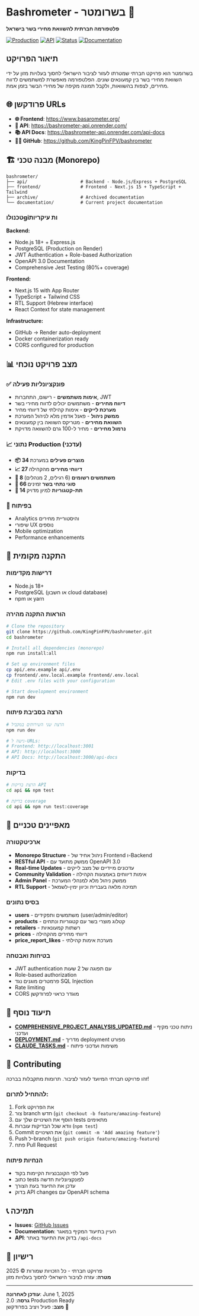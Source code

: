 # Bashrometer - בשרומטר 🥩

**פלטפורמה חברתית להשוואת מחירי בשר בישראל**

[![Production](https://img.shields.io/badge/Production-Live-green)](https://www.basarometer.org/)
[![API](https://img.shields.io/badge/API-Active-blue)](https://bashrometer-api.onrender.com/)
[![Status](https://img.shields.io/badge/Status-Fully_Operational-brightgreen)]()
[![Documentation](https://img.shields.io/badge/Documentation-Complete-blue)](./COMPREHENSIVE_PROJECT_ANALYSIS_UPDATED.md)

## תיאור הפרויקט

בשרומטר הוא פרויקט חברתי שמטרתו לעזור לציבור הישראלי לחסוך בעלויות מזון על ידי השוואת מחירי בשר בין קמעונאים שונים. הפלטפורמה מאפשרת למשתמשים לדווח מחירים, לצפות בהשוואות, ולקבל תמונה מקיפה של מחירי הבשר בזמן אמת.

## 🌐 פרודקשן URLs

- **🌐 Frontend**: https://www.basarometer.org/
- **🔗 API**: https://bashrometer-api.onrender.com/
- **📚 API Docs**: https://bashrometer-api.onrender.com/api-docs
- **👨‍💻 GitHub**: https://github.com/KingPinFPV/bashrometer

## 🏗️ מבנה טכני (Monorepo)

```
bashrometer/
├── api/                    # Backend - Node.js/Express + PostgreSQL
├── frontend/               # Frontend - Next.js 15 + TypeScript + Tailwind
├── archive/                # Archived documentation
└── documentation/          # Current project documentation
```

### טכנולוgiות עיקריות

**Backend:**
- Node.js 18+ + Express.js
- PostgreSQL (Production on Render)
- JWT Authentication + Role-based Authorization
- OpenAPI 3.0 Documentation
- Comprehensive Jest Testing (80%+ coverage)

**Frontend:**
- Next.js 15 with App Router
- TypeScript + Tailwind CSS
- RTL Support (Hebrew interface)
- React Context for state management

**Infrastructure:**
- GitHub → Render auto-deployment
- Docker containerization ready
- CORS configured for production

## 📊 מצב פרויקט נוכחי

### ✅ פונקציונליות פעילה
- **אימות משתמשים** - רישום, התחברות, JWT
- **דיווח מחירים** - משתמשים יכולים לדווח מחירי בשר
- **מערכת לייקים** - אימות קהילתי של דיווחי מחיר
- **ממשק ניהול** - פאנל אדמין מלא לניהול המערכת
- **השוואת מחירים** - מטריקס השוואה בין קמעונאים
- **נרמול מחירים** - מחיר ל-100 גרם להשוואה מדויקת

### 📈 נתוני Production (עדכני)
- **📦 34 מוצרים פעילים** במערכת
- **📈 27 דיווחי מחירים** מהקהילה
- **👥 8 משתמשים רשומים** (6 רגילים, 2 מנהלים)
- **🔪 66 סוגי נתחי בשר** זמינים
- **📑 14 תת-קטגוריות** למיון מדויק

### 🔄 בפיתוח
- Analytics והיסטוריית מחירים
- שיפורי UX נוספים
- Mobile optimization
- Performance enhancements

## 🚀 התקנה מקומית

### דרישות מקדימות
- Node.js 18+
- PostgreSQL (או חשבון cloud database)
- npm או yarn

### הוראות התקנה מהירה

```bash
# Clone the repository
git clone https://github.com/KingPinFPV/bashrometer.git
cd bashrometer

# Install all dependencies (monorepo)
npm run install:all

# Set up environment files
cp api/.env.example api/.env
cp frontend/.env.local.example frontend/.env.local
# Edit .env files with your configuration

# Start development environment
npm run dev
```

### הרצה בסביבת פיתוח

```bash
# הרצת שני השירותים במקביל
npm run dev

# גישה ל-URLs:
# Frontend: http://localhost:3001
# API: http://localhost:3000
# API Docs: http://localhost:3000/api-docs
```

### בדיקות

```bash
# הרצת בדיקות API
cd api && npm test

# בדיקת coverage
cd api && npm run test:coverage
```

## 🎯 מאפיינים טכניים

### ארכיטקטורה
- **Monorepo Structure** - ניהול אחיד של Frontend ו-Backend
- **RESTful API** - ממשק מתועד עם OpenAPI 3.0
- **Real-time Updates** - עדכונים מיידיים של מצב לייקים
- **Community Validation** - אימות דיווחים באמצעות הקהילה
- **Admin Panel** - ממשק ניהול מלא למנהלי המערכת
- **RTL Support** - תמיכה מלאה בעברית וכיוון ימין-לשמאל

### בסיס נתונים
- **users** - משתמשים ותפקידים (user/admin/editor)
- **products** - קטלוג מוצרי בשר עם קטגוריות ונתחים
- **retailers** - רשתות קמעונאיות
- **prices** - דיווחי מחירים מהקהילה
- **price_report_likes** - מערכת אימות קהילתי

### בטיחות ואבטחה
- JWT authentication עם תפוגה של 2 שעות
- Role-based authorization
- פרמטרים מוגנים נגד SQL Injection
- Rate limiting
- CORS מוגדר כראוי לפרודקשן

## 📖 תיעוד נוסף

- **[COMPREHENSIVE_PROJECT_ANALYSIS_UPDATED.md](./COMPREHENSIVE_PROJECT_ANALYSIS_UPDATED.md)** - ניתוח טכני מקיף ועדכני
- **[DEPLOYMENT.md](./DEPLOYMENT.md)** - מדריך deployment מפורט
- **[CLAUDE_TASKS.md](./CLAUDE_TASKS.md)** - משימות ועדכוני פיתוח

## 🤝 Contributing

זהו פרויקט חברתי המיועד לעזור לציבור. תרומות מתקבלות בברכה!

### להתחיל לתרום:
1. Fork את הפרויקט
2. צור branch חדש (`git checkout -b feature/amazing-feature`)
3. הוסף את השינויים שלך עם tests מתאימים
4. וודא שכל הבדיקות עוברות (`npm test`)
5. Commit את השינויים (`git commit -m 'Add amazing feature'`)
6. Push ל-branch (`git push origin feature/amazing-feature`)
7. פתח Pull Request

### הנחיות פיתוח
- פעל לפי הקונבנציות הקיימות בקוד
- כתוב tests לפונקציונליות חדשה
- עדכן את התיעוד בעת הצורך
- בדוק API changes עם OpenAPI schema

## 📞 תמיכה

- **Issues**: [GitHub Issues](https://github.com/KingPinFPV/bashrometer/issues)
- **Documentation**: העיין בתיעוד המקיף במאגר
- **API**: בדוק את התיעוד באתר `/api-docs`

## 📝 רישיון

פרויקט חברתי - כל הזכויות שמורות © 2025  
**מטרה**: עזרה לציבור הישראלי לחסוך בעלויות מזון

---

**עודכן לאחרונה**: June 1, 2025  
**גרסה**: 2.0 Production Ready  
**מצב**: פעיל ויציב בפרודקשן 🚀
